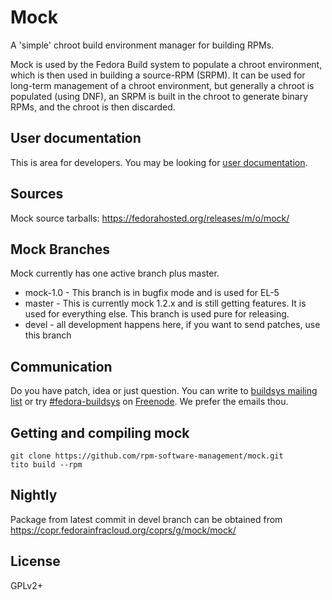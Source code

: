 # Mock

A 'simple' chroot build environment manager for building RPMs.

Mock is used by the Fedora Build system to populate a chroot environment, which is then used in building a source-RPM (SRPM). It can be used for long-term management of a chroot environment, but generally a chroot is populated (using DNF), an SRPM is built in the chroot to generate binary RPMs, and the chroot is then discarded.

## User documentation

This is area for developers. You may be looking for [user documentation](https://github.com/rpm-software-management/mock/wiki).

## Sources

Mock source tarballs: https://fedorahosted.org/releases/m/o/mock/


## Mock Branches

Mock currently has one active branch plus master.

 * mock-1.0 - This branch is in bugfix mode and is used for EL-5
 * master - This is currently mock 1.2.x and is still getting features. It is used for everything else. This branch is used pure for releasing.
 * devel - all development happens here, if you want to send patches, use this branch 

## Communication

Do you have patch, idea or just question. You can write to [buildsys mailing list](https://lists.fedoraproject.org/admin/lists/buildsys%40lists.fedoraproject.org/) or try [#fedora-buildsys](http://webchat.freenode.net/?channels=fedora-builsys) on [Freenode](https://freenode.net/). We prefer the emails thou.

## Getting and compiling mock

    git clone https://github.com/rpm-software-management/mock.git
    tito build --rpm

## Nightly

Package from latest commit in devel branch can be obtained from https://copr.fedorainfracloud.org/coprs/g/mock/mock/

## License

GPLv2+
